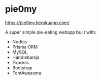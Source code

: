 # pie0my

https://pie0my.herokuapp.com/

A super simple pie-eating webapp built with:

* Nodejs
* Prisma ORM
* MySQL
* Handlebarsjs
* Express
* Bootstrap
* FontAwesome
